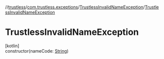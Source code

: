 //[trustless](../../../index.md)/[com.trustless.exceptions](../index.md)/[TrustlessInvalidNameException](index.md)/[TrustlessInvalidNameException](-trustless-invalid-name-exception.md)

# TrustlessInvalidNameException

[kotlin]\
constructor(nameCode: [String](https://kotlinlang.org/api/latest/jvm/stdlib/kotlin/-string/index.html))
